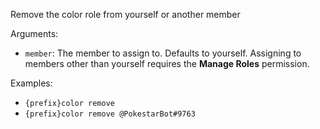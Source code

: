 Remove the color role from yourself or another member

Arguments:
* `member`: The member to assign to. Defaults to yourself. Assigning to members other than yourself requires the **Manage Roles** permission.

Examples:
* `{prefix}color remove`
* `{prefix}color remove @PokestarBot#9763`
